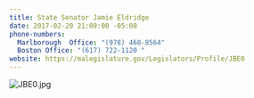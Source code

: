 ```yaml
---
title: State Senator Jamie Eldridge
date: 2017-02-20 21:09:00 -05:00
phone-numbers:
  Marlborough  Office: "(978) 460-8564"
  Boston Office: "(617) 722-1120 "
website: https://malegislature.gov/Legislators/Profile/JBE0
---
```


![JBE0.jpg](/uploads/JBE0.jpg)